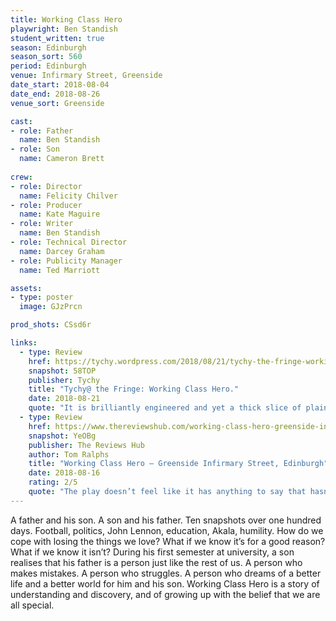```yaml
---
title: Working Class Hero
playwright: Ben Standish
student_written: true
season: Edinburgh
season_sort: 560
period: Edinburgh
venue: Infirmary Street, Greenside
date_start: 2018-08-04
date_end: 2018-08-26
venue_sort: Greenside

cast: 
- role: Father 
  name: Ben Standish 
- role: Son
  name: Cameron Brett 
  
crew:
- role: Director 
  name: Felicity Chilver 
- role: Producer
  name: Kate Maguire
- role: Writer 
  name: Ben Standish 
- role: Technical Director
  name: Darcey Graham
- role: Publicity Manager
  name: Ted Marriott

assets:
- type: poster
  image: GJzPrcn

prod_shots: CSsd6r

links:
  - type: Review
    href: https://tychy.wordpress.com/2018/08/21/tychy-the-fringe-working-class-hero/
    snapshot: 58TOP
    publisher: Tychy
    title: "Tychy@ the Fringe: Working Class Hero."
    date: 2018-08-21
    quote: "It is brilliantly engineered and yet a thick slice of plain life, like a Dutch kitchen scene that shows no hint of the skill that had put it on the canvas."
  - type: Review
    href: https://www.thereviewshub.com/working-class-hero-greenside-infirmary-street-edinburgh/
    snapshot: YeOBg
    publisher: The Reviews Hub
    author: Tom Ralphs
    title: "Working Class Hero – Greenside Infirmary Street, Edinburgh"
    date: 2018-08-16
    rating: 2/5
    quote: "The play doesn’t feel like it has anything to say that hasn’t been said several hundred times before, and while its inoffensive enough it’s a long way away from the incisive political lyricism of Lennon or Akala."
---
```


A father and his son. A son and his father.  Ten snapshots over one hundred days. Football, politics, John Lennon, education, Akala, humility.  How do we cope with losing the things we love?  What if we know it’s for a good reason?  What if we know it isn’t?  During his first semester at university, a son realises that his father is a person just like the rest of us.  A person who makes mistakes.  A person who struggles.  A person who dreams of a better life and a better world for him and his son.  Working Class Hero is a story of understanding and discovery, and of growing up with the belief that we are all special.
